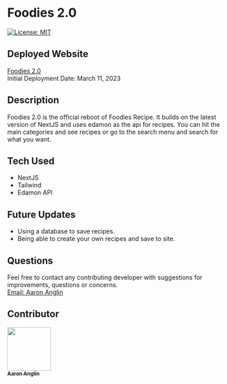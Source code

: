# Foodies 2.0
[![License: MIT](https://img.shields.io/badge/License-MIT-yellow.svg)](https://opensource.org/licenses/MIT)

## Deployed Website
[Foodies 2.0](https://vercel.com/aanglin/foodies2) <br>
Initial Deployment Date: March 11, 2023

## Description
Foodies 2.0 is the official reboot of Foodies Recipe. It builds on the latest version of NextJS and uses edamon as the api for recipes. You can hit the main categories and see recipes or go to the search menu and search for what you want.

## Tech Used
- NextJS
- Tailwind
- Edamon API

## Future Updates
- Using a database to save recipes.
- Being able to create your own recipes and save to site.

## Questions
Feel free to contact any contributing developer with suggestions for improvements, questions or concerns.
<br>
[Email: Aaron Anglin](mailto:aaron.anglin101@gmail.com)

## Contributor
<td align="center"><a href="https://github.com/aanglin"><img src="https://avatars.githubusercontent.com/u/101485583?v=4" width="100px;" alt=""/><br /><sub><b>Aaron Anglin</b></sub></a></td>